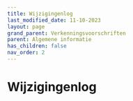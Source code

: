 ```yaml
---
title: Wijzigingenlog
last_modified_date: 11-10-2023
layout: page
grand_parent: Verkenningsvoorschriften
parent: Algemene informatie
has_children: false
nav_order: 2
---
```


Wijzigingenlog
==============

